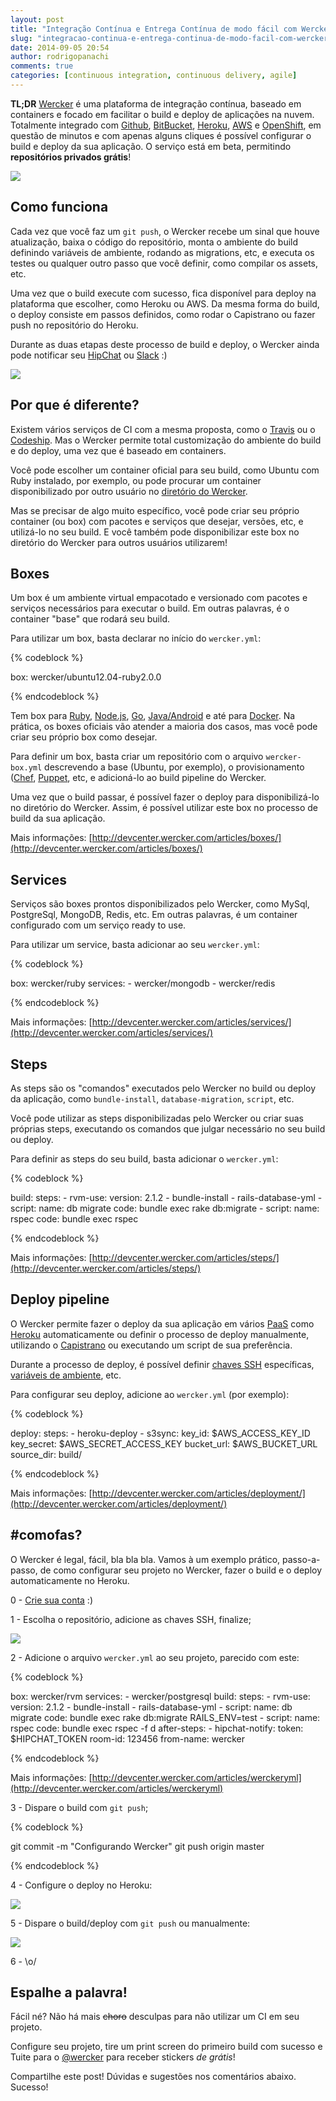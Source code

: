 ```yaml
---
layout: post
title: "Integração Contínua e Entrega Contínua de modo fácil com Wercker"
slug: "integracao-continua-e-entrega-continua-de-modo-facil-com-wercker"
date: 2014-09-05 20:54
author: rodrigopanachi
comments: true
categories: [continuous integration, continuous delivery, agile]
---
```


**TL;DR** [Wercker](http://wercker.com/) é uma plataforma de integração contínua, baseado em
containers e focado em facilitar o build e deploy de aplicações na nuvem. Totalmente
integrado com [Github](http://github.com), [BitBucket](BitBucket), [Heroku](Heroku),
[AWS](http://aws.amazon.com/) e [OpenShift](https://www.openshift.com/), em questão de minutos e com apenas alguns cliques
é possível configurar o build e deploy da sua aplicação. O serviço está em beta, permitindo
**repositórios privados grátis**!

![](/images/posts/wercker-1.png)

## Como funciona

Cada vez que você faz um `git push`, o Wercker recebe um sinal que houve atualização,
baixa o código do repositório, monta o ambiente do build definindo variáveis de ambiente,
rodando as migrations, etc, e executa os testes ou qualquer outro passo que você definir, como compilar os assets, etc.

Uma vez que o build execute com sucesso, fica disponível para deploy na plataforma que escolher,
como Heroku ou AWS. Da mesma forma do build, o deploy consiste em passos definidos, como rodar o
Capistrano ou fazer push no repositório do Heroku.

Durante as duas etapas deste processo de build e deploy, o Wercker ainda pode notificar seu
[HipChat](https://www.hipchat.com/) ou [Slack](https://slack.com/) :)

![](/images/posts/wercker-2.png)

## Por que é diferente?

Existem vários serviços de CI com a mesma proposta, como o [Travis](https://travis-ci.org/) ou o
[Codeship](https://www.codeship.io/). Mas o Wercker permite total customização do ambiente do build
e do deploy, uma vez que é baseado em containers.

Você pode escolher um container oficial para seu build, como Ubuntu com Ruby instalado, por
exemplo, ou pode procurar um container disponibilizado por outro usuário no [diretório do Wercker](https://app.wercker.com/#explore/boxes/search/).

Mas se precisar de algo muito específico, você pode criar seu próprio container (ou box) com pacotes e serviços
que desejar, versões, etc, e utilizá-lo no seu build. E você também pode disponibilizar este box
no diretório do Wercker para outros usuários utilizarem!

## Boxes

Um box é um ambiente virtual empacotado e versionado com pacotes e serviços necessários para executar o build.
Em outras palavras, é o container "base" que rodará seu build.

Para utilizar um box, basta declarar no início do `wercker.yml`:

{% codeblock %}

box: wercker/ubuntu12.04-ruby2.0.0

{% endcodeblock %}

Tem box para [Ruby](http://devcenter.wercker.com/articles/languages/ruby.html),
[Node.js](http://devcenter.wercker.com/articles/languages/nodejs.html),
[Go](http://devcenter.wercker.com/articles/languages/go.html),
[Java/Android](http://devcenter.wercker.com/articles/languages/android.html)
e até para [Docker](http://blog.wercker.com/2013/11/28/Announcing-docker-support.html). Na prática,
os boxes oficiais vão atender a maioria dos casos, mas você pode criar seu próprio box como desejar.

Para definir um box, basta criar um repositório com o arquivo `wercker-box.yml` descrevendo a base
(Ubuntu, por exemplo), o provisionamento ([Chef](http://www.getchef.com/chef/),
[Puppet](http://puppetlabs.com/), etc, e adicioná-lo ao build pipeline do Wercker.

Uma vez que o build passar, é possível fazer o deploy para disponibilizá-lo no diretório do
Wercker. Assim, é possível utilizar este box no processo de build da sua aplicação.

Mais informações: [http://devcenter.wercker.com/articles/boxes/](http://devcenter.wercker.com/articles/boxes/)

## Services

Serviços são boxes prontos disponibilizados pelo Wercker, como MySql, PostgreSql, MongoDB, Redis,
etc. Em outras palavras, é um container configurado com um serviço ready to use.

Para utilizar um service, basta adicionar ao seu `wercker.yml`:

{% codeblock %}

box: wercker/ruby
services:
    - wercker/mongodb
    - wercker/redis

{% endcodeblock %}

Mais informações: [http://devcenter.wercker.com/articles/services/](http://devcenter.wercker.com/articles/services/)

## Steps

As steps são os "comandos" executados pelo Wercker no build ou deploy da aplicação, como
`bundle-install`, `database-migration`, `script`, etc.

Você pode utilizar as steps disponibilizadas pelo Wercker ou criar suas próprias steps,
executando os comandos que julgar necessário no seu build ou deploy.

Para definir as steps do seu build, basta adicionar o `wercker.yml`:

{% codeblock %}

build:
    steps:
        - rvm-use:
            version: 2.1.2
        - bundle-install
        - rails-database-yml
        - script:
            name: db migrate
            code: bundle exec rake db:migrate
        - script:
            name: rspec
            code: bundle exec rspec

{% endcodeblock %}

Mais informações: [http://devcenter.wercker.com/articles/steps/](http://devcenter.wercker.com/articles/steps/)

## Deploy pipeline

O Wercker permite fazer o deploy da sua aplicação em vários [PaaS](http://en.wikipedia.org/wiki/Platform_as_a_service)
como [Heroku](https://www.heroku.com/) automaticamente ou definir o processo de deploy manualmente,
utilizando o [Capistrano](http://capistranorb.com/) ou executando um script de sua preferência.

Durante a processo de deploy, é possível definir [chaves SSH](http://devcenter.wercker.com/articles/gettingstarted/repositoryaccess.html) específicas, [variáveis de ambiente](http://devcenter.wercker.com/articles/steps/variables.html), etc.

Para configurar seu deploy, adicione ao `wercker.yml` (por exemplo):

{% codeblock %}

deploy:
    steps:
        - heroku-deploy
        - s3sync:
            key_id: $AWS_ACCESS_KEY_ID
            key_secret: $AWS_SECRET_ACCESS_KEY
            bucket_url: $AWS_BUCKET_URL
            source_dir: build/

{% endcodeblock %}

Mais informações: [http://devcenter.wercker.com/articles/deployment/](http://devcenter.wercker.com/articles/deployment/)

## #comofas?

O Wercker é legal, fácil, bla bla bla. Vamos à um exemplo prático, passo-a-passo, de como configurar
seu projeto no Wercker, fazer o build e o deploy automaticamente no Heroku.

0 - [Crie sua conta](https://app.wercker.com/users/new) :)

1 - Escolha o repositório, adicione as chaves SSH, finalize;

![](/images/posts/wercker-gs.png)

2 - Adicione o arquivo `wercker.yml` ao seu projeto, parecido com este:

{% codeblock %}

box: wercker/rvm
services:
    - wercker/postgresql
build:
    steps:
        - rvm-use:
            version: 2.1.2
        - bundle-install
        - rails-database-yml
        - script:
            name: db migrate
            code: bundle exec rake db:migrate RAILS_ENV=test
        - script:
            name: rspec
            code: bundle exec rspec -f d
    after-steps:
        - hipchat-notify:
            token: $HIPCHAT_TOKEN
            room-id: 123456
            from-name: wercker

{% endcodeblock %}

Mais informações: [http://devcenter.wercker.com/articles/werckeryml](http://devcenter.wercker.com/articles/werckeryml)

3 - Dispare o build com `git push`;

{% codeblock %}

git commit -m "Configurando Wercker"
git push origin master

{% endcodeblock %}

4 - Configure o deploy no Heroku:

![](/images/posts/wercker-deploy.png)

5 - Dispare o build/deploy com `git push` ou manualmente:

![](/images/posts/wercker-deploy-build.png)

6 - \o/

## Espalhe a palavra!

Fácil né? Não há mais ~~choro~~ desculpas para não utilizar um CI em seu projeto.

Configure seu projeto, tire um print screen do primeiro build com sucesso e Tuite para o
[@wercker](https://twitter.com/Wercker) para receber stickers _de grátis_!

Compartilhe este post! Dúvidas e sugestões nos comentários abaixo. Sucesso!
